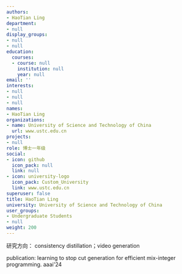 ```yaml
---
authors:
- HaoTian Ling
department:
- null
display_groups:
- null
- null
education:
  courses:
  - course: null
    institution: null
    year: null
email: ''
interests:
- null
- null
- null
names:
- HaoTian Ling
organizations:
- name: University of Science and Technology of China
  url: www.ustc.edu.cn
projects:
- null
role: 博士一年级
social:
- icon: github
  icon_pack: null
  link: null
- icon: university-logo
  icon_pack: Custom_University
  link: www.ustc.edu.cn
superuser: false
title: HaoTian Ling
university: University of Science and Technology of China
user_groups:
- Undergraduate Students
- null
weight: 200
---
```


研究方向：
consistency distillation；video generation

publication:
learning to stop cut generation for efficient mix-integer programming. aaai'24
